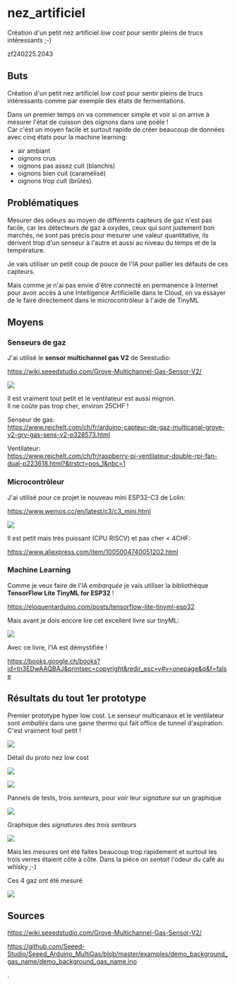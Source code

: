 # nez_artificiel
Création d'un petit nez artificiel *low cost* pour sentir pleins de trucs intéressants ;-)

zf240225.2043


## Buts
Création d'un petit nez artificiel *low cost* pour sentir pleins de trucs intéressants comme par exemple des états de fermentations.

Dans un premier temps on va commencer simple et voir si on arrive à mesurer l'état de cuisson des oignons dans une poêle !<br>
Car c'est un moyen facile et surtout rapide de créer beaucoup de données avec cinq états pour la machine learning:

* air ambiant
* oignons crus
* oignons pas assez cuit (blanchis)
* oignons bien cuit (caramélisé)
* oignons trop cuit (brûlés)


## Problématiques
Mesurer des odeurs au moyen de différents capteurs de gaz  n'est pas facile, car les détecteurs de gaz à oxydes, ceux qui sont justement bon marchés, ne sont pas précis pour mesurer une valeur quantitative, ils dérivent trop d'un senseur à l'autre et aussi au niveau du temps et de la température.

Je vais utiliser un petit coup de pouce de l'IA pour pallier les défauts de ces capteurs.

Mais comme je n'ai pas envie d'être connecté en permanence à Internet pour avoir accès à une Intelligence Artificielle dans le Cloud, on va essayer de le faire directement dans le microcontrôleur à l'aide de TinyML


## Moyens
### Senseurs de gaz
J'ai utilisé le **sensor multichannel gas V2** de Seestudio:

https://wiki.seeedstudio.com/Grove-Multichannel-Gas-Sensor-V2/

![](https://raw.githubusercontent.com/zuzu59/nez_artificiel/master/images/sensor_multichannels.jpg)


Il est vraiment tout petit et le ventilateur est aussi mignon.<br>
Il ne coûte pas trop cher, environ 25CHF !

Senseur de gas:<br>
https://www.reichelt.com/ch/fr/arduino-capteur-de-gaz-multicanal-grove-v2-grv-gas-sens-v2-p328573.html

Ventilateur:<br>
https://www.reichelt.com/ch/fr/raspberry-pi-ventilateur-double-rpi-fan-dual-p223618.html?&trstct=pos_1&nbc=1


### Microcontrôleur
J'ai utilisé pour ce projet le nouveau mini ESP32-C3 de Lolin:

https://www.wemos.cc/en/latest/c3/c3_mini.html

![](https://raw.githubusercontent.com/zuzu59/nez_artificiel/master/images/mini_esp32_c3.png)

Il est petit mais très puissant (CPU RISCV) et pas cher < 4CHF:

https://www.aliexpress.com/item/1005004740051202.html



### Machine Learning
Comme je veux faire de l'IA *embarquée* je vais utiliser la bibliothèque **TensorFlow Lite TinyML for ESP32** !

https://eloquentarduino.com/posts/tensorflow-lite-tinyml-esp32

Mais avant je dois encore lire cet excellent livre sur tinyML:

![](https://raw.githubusercontent.com/zuzu59/nez_artificiel/master/images/livre_tinyml.png)

Avec ce livre, l'IA est démystifiée !

https://books.google.ch/books?id=tn3EDwAAQBAJ&printsec=copyright&redir_esc=y#v=onepage&q&f=false


## Résultats du tout 1er prototype
Premier prototype hyper low cost. Le senseur multicanaux et le ventilateur sont *emballés* dans une gaine thermo qui fait office de tunnel d'aspiration. C'est vraiment tout petit !


![](https://raw.githubusercontent.com/zuzu59/nez_artificiel/master/images/nez_artificiel_proto1.jpg)

Détail du proto nez low cost

![](https://raw.githubusercontent.com/zuzu59/nez_artificiel/master/images/nez_artificiel_proto2.jpg)

![](https://raw.githubusercontent.com/zuzu59/nez_artificiel/master/images/nez_artificiel_proto3.jpg)

Pannels de tests, trois *senteurs*, pour *voir* leur *signature* sur un graphique

![](https://raw.githubusercontent.com/zuzu59/nez_artificiel/master/images/trois_senteurs.jpg)

Graphique des *signatures* des *trois senteurs*

![](https://raw.githubusercontent.com/zuzu59/nez_artificiel/master/images/signature_cafe_alcool1.png)

Mais les mesures ont été faites beaucoup trop rapidement et surtout les trois verres étaient côte à côte. Dans la pièce on *sentait* l'odeur du café au whisky ;-)

Ces 4 gaz ont été mesuré

![](https://raw.githubusercontent.com/zuzu59/nez_artificiel/master/images/4_gaz_mesures.png)






## Sources
https://wiki.seeedstudio.com/Grove-Multichannel-Gas-Sensor-V2/

https://github.com/Seeed-Studio/Seeed_Arduino_MultiGas/blob/master/examples/demo_background_gas_name/demo_background_gas_name.ino






.

